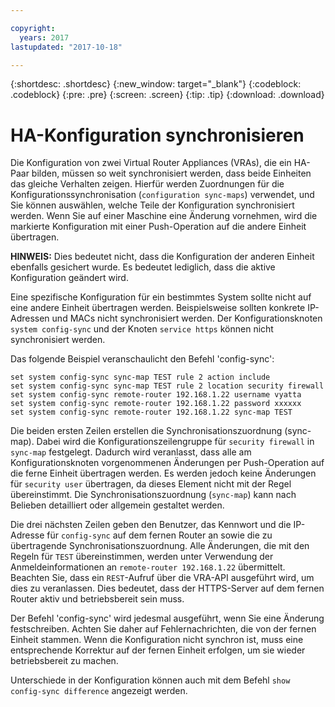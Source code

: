 ```yaml
---

copyright:
  years: 2017
lastupdated: "2017-10-18"

---
```


{:shortdesc: .shortdesc}
{:new_window: target="_blank"}
{:codeblock: .codeblock}
{:pre: .pre}
{:screen: .screen}
{:tip: .tip}
{:download: .download}

# HA-Konfiguration synchronisieren
Die Konfiguration von zwei Virtual Router Appliances (VRAs), die ein HA-Paar bilden, müssen so weit synchronisiert werden, dass beide Einheiten das gleiche Verhalten zeigen. Hierfür werden Zuordnungen für die Konfigurationssynchronisation (`configuration sync-maps`) verwendet, und Sie können auswählen, welche Teile der Konfiguration synchronisiert werden. Wenn Sie auf einer Maschine eine Änderung vornehmen, wird die markierte Konfiguration mit einer Push-Operation auf die andere Einheit übertragen.

**HINWEIS:** Dies bedeutet nicht, dass die Konfiguration der anderen Einheit ebenfalls gesichert wurde. Es bedeutet lediglich, dass die aktive Konfiguration geändert wird.

Eine spezifische Konfiguration für ein bestimmtes System sollte nicht auf eine andere Einheit übertragen werden. Beispielsweise sollten konkrete IP-Adressen und MACs nicht synchronisiert werden. Der Konfigurationsknoten `system config-sync` und der Knoten `service https` können nicht synchronisiert werden.

Das folgende Beispiel veranschaulicht den Befehl 'config-sync':

```
set system config-sync sync-map TEST rule 2 action include
set system config-sync sync-map TEST rule 2 location security firewall
set system config-sync remote-router 192.168.1.22 username vyatta
set system config-sync remote-router 192.168.1.22 password xxxxxx
set system config-sync remote-router 192.168.1.22 sync-map TEST
```

Die beiden ersten Zeilen erstellen die Synchronisationszuordnung (sync-map). Dabei wird die Konfigurationszeilengruppe für `security firewall` in `sync-map` festgelegt. Dadurch wird veranlasst, dass alle am Konfigurationsknoten vorgenommenen Änderungen per Push-Operation auf die ferne Einheit übertragen werden. Es werden jedoch keine Änderungen für `security user` übertragen, da dieses Element nicht mit der Regel übereinstimmt. Die Synchronisationszuordnung (`sync-map`) kann nach Belieben detailliert oder allgemein gestaltet werden.

Die drei nächsten Zeilen geben den Benutzer, das Kennwort und die IP-Adresse für `config-sync` auf dem fernen Router an sowie die zu übertragende Synchronisationszuordnung. Alle Änderungen, die mit den Regeln für `TEST` übereinstimmen, werden unter Verwendung der Anmeldeinformationen an `remote-router 192.168.1.22` übermittelt. Beachten Sie, dass ein `REST`-Aufruf über die VRA-API ausgeführt wird, um dies zu veranlassen. Dies bedeutet, dass der HTTPS-Server auf dem fernen Router aktiv und betriebsbereit sein muss.

Der Befehl 'config-sync' wird jedesmal ausgeführt, wenn Sie eine Änderung festschreiben. Achten Sie daher auf Fehlernachrichten, die von der fernen Einheit stammen. Wenn die Konfiguration nicht synchron ist, muss eine entsprechende Korrektur auf der fernen Einheit erfolgen, um sie wieder betriebsbereit zu machen.

Unterschiede in der Konfiguration können auch mit dem Befehl `show config-sync difference` angezeigt werden.
